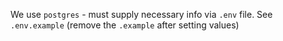 We use `postgres` - must supply necessary info via `.env` file. See `.env.example` (remove the `.example` after setting values)